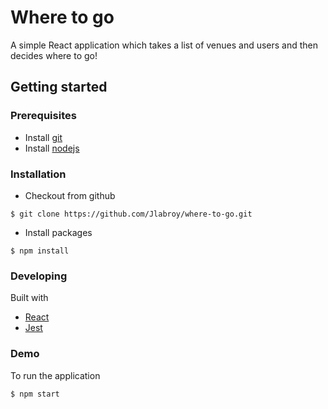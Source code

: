 # Where to go

A simple React application which takes a list of venues and users and then decides where to go!

## Getting started

### Prerequisites

* Install [git](https://git-scm.com/)
* Install [nodejs](https://nodejs.org/en/)

### Installation

* Checkout from github

```
$ git clone https://github.com/Jlabroy/where-to-go.git
```

* Install packages

```
$ npm install
```

### Developing

Built with

* [React](https://reactjs.org/docs/hello-world.html)
* [Jest](https://facebook.github.io/jest/)

### Demo

To run the application

```
$ npm start
```
